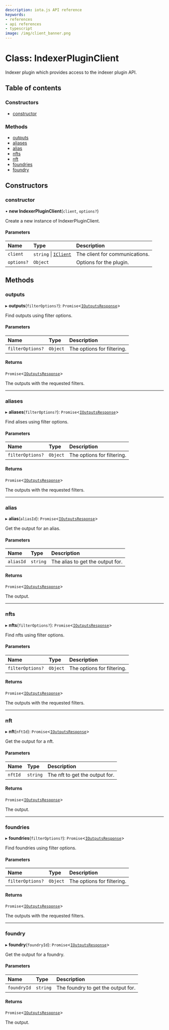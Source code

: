 ```yaml
---
description: iota.js API reference
keywords:
- references
- api references
- typescript
image: /img/client_banner.png
---
```

# Class: IndexerPluginClient

Indexer plugin which provides access to the indexer plugin API.

## Table of contents

### Constructors

- [constructor](IndexerPluginClient.md#constructor)

### Methods

- [outputs](IndexerPluginClient.md#outputs)
- [aliases](IndexerPluginClient.md#aliases)
- [alias](IndexerPluginClient.md#alias)
- [nfts](IndexerPluginClient.md#nfts)
- [nft](IndexerPluginClient.md#nft)
- [foundries](IndexerPluginClient.md#foundries)
- [foundry](IndexerPluginClient.md#foundry)

## Constructors

### constructor

• **new IndexerPluginClient**(`client`, `options?`)

Create a new instance of IndexerPluginClient.

#### Parameters

| Name | Type | Description |
| :------ | :------ | :------ |
| `client` | `string` \| [`IClient`](../interfaces/IClient.md) | The client for communications. |
| `options?` | `Object` | Options for the plugin. |

## Methods

### outputs

▸ **outputs**(`filterOptions?`): `Promise`<[`IOutputsResponse`](../interfaces/IOutputsResponse.md)\>

Find outputs using filter options.

#### Parameters

| Name | Type | Description |
| :------ | :------ | :------ |
| `filterOptions?` | `Object` | The options for filtering. |

#### Returns

`Promise`<[`IOutputsResponse`](../interfaces/IOutputsResponse.md)\>

The outputs with the requested filters.

___

### aliases

▸ **aliases**(`filterOptions?`): `Promise`<[`IOutputsResponse`](../interfaces/IOutputsResponse.md)\>

Find alises using filter options.

#### Parameters

| Name | Type | Description |
| :------ | :------ | :------ |
| `filterOptions?` | `Object` | The options for filtering. |

#### Returns

`Promise`<[`IOutputsResponse`](../interfaces/IOutputsResponse.md)\>

The outputs with the requested filters.

___

### alias

▸ **alias**(`aliasId`): `Promise`<[`IOutputsResponse`](../interfaces/IOutputsResponse.md)\>

Get the output for an alias.

#### Parameters

| Name | Type | Description |
| :------ | :------ | :------ |
| `aliasId` | `string` | The alias to get the output for. |

#### Returns

`Promise`<[`IOutputsResponse`](../interfaces/IOutputsResponse.md)\>

The output.

___

### nfts

▸ **nfts**(`filterOptions?`): `Promise`<[`IOutputsResponse`](../interfaces/IOutputsResponse.md)\>

Find nfts using filter options.

#### Parameters

| Name | Type | Description |
| :------ | :------ | :------ |
| `filterOptions?` | `Object` | The options for filtering. |

#### Returns

`Promise`<[`IOutputsResponse`](../interfaces/IOutputsResponse.md)\>

The outputs with the requested filters.

___

### nft

▸ **nft**(`nftId`): `Promise`<[`IOutputsResponse`](../interfaces/IOutputsResponse.md)\>

Get the output for a nft.

#### Parameters

| Name | Type | Description |
| :------ | :------ | :------ |
| `nftId` | `string` | The nft to get the output for. |

#### Returns

`Promise`<[`IOutputsResponse`](../interfaces/IOutputsResponse.md)\>

The output.

___

### foundries

▸ **foundries**(`filterOptions?`): `Promise`<[`IOutputsResponse`](../interfaces/IOutputsResponse.md)\>

Find foundries using filter options.

#### Parameters

| Name | Type | Description |
| :------ | :------ | :------ |
| `filterOptions?` | `Object` | The options for filtering. |

#### Returns

`Promise`<[`IOutputsResponse`](../interfaces/IOutputsResponse.md)\>

The outputs with the requested filters.

___

### foundry

▸ **foundry**(`foundryId`): `Promise`<[`IOutputsResponse`](../interfaces/IOutputsResponse.md)\>

Get the output for a foundry.

#### Parameters

| Name | Type | Description |
| :------ | :------ | :------ |
| `foundryId` | `string` | The foundry to get the output for. |

#### Returns

`Promise`<[`IOutputsResponse`](../interfaces/IOutputsResponse.md)\>

The output.
